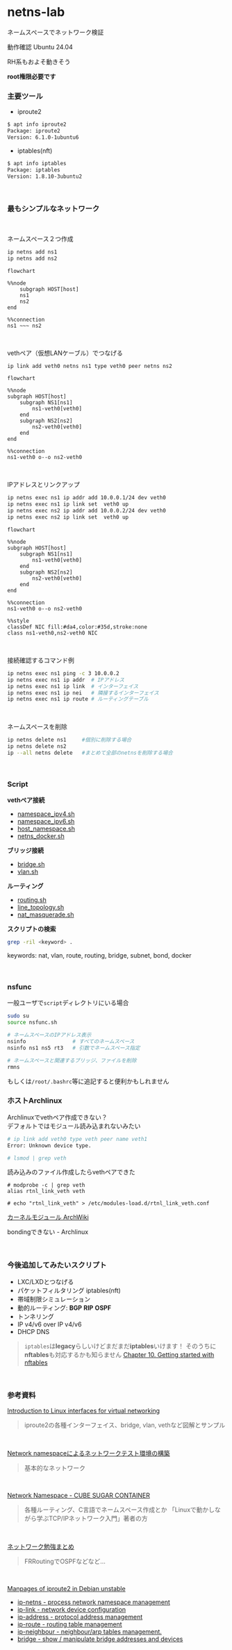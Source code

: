# netns-lab


ネームスペースでネットワーク検証

<p>動作確認 Ubuntu 24.04</p>
<p>RH系もおよそ動きそう</p>

**root権限必要です**
<br>

### 主要ツール

- iproute2
```sh
$ apt info iproute2
Package: iproute2
Version: 6.1.0-1ubuntu6
```

- iptables(nft)
```sh
$ apt info iptables
Package: iptables
Version: 1.8.10-3ubuntu2
```
<br>

### 最もシンプルなネットワーク
<br>

ネームスペース２つ作成
```sh
ip netns add ns1
ip netns add ns2
```

```mermaid
flowchart

%%node
    subgraph HOST[host]
    ns1
    ns2
end

%%connection
ns1 ~~~ ns2
```
<br>

vethペア（仮想LANケーブル）でつなげる
```sh
ip link add veth0 netns ns1 type veth0 peer netns ns2
```

```mermaid
flowchart

%%node
subgraph HOST[host]
    subgraph NS1[ns1]
        ns1-veth0[veth0]
    end
    subgraph NS2[ns2]
        ns2-veth0[veth0]
    end
end

%%connection
ns1-veth0 o--o ns2-veth0
```
<br>

IPアドレスとリンクアップ
```sh
ip netns exec ns1 ip addr add 10.0.0.1/24 dev veth0
ip netns exec ns1 ip link set  veth0 up
ip netns exec ns2 ip addr add 10.0.0.2/24 dev veth0
ip netns exec ns2 ip link set  veth0 up
```

```mermaid
flowchart

%%node
subgraph HOST[host]
    subgraph NS1[ns1]
        ns1-veth0[veth0]
    end
    subgraph NS2[ns2]
        ns2-veth0[veth0]
    end
end

%%connection
ns1-veth0 o--o ns2-veth0

%%style
classDef NIC fill:#da4,color:#35d,stroke:none
class ns1-veth0,ns2-veth0 NIC
```
<br>

接続確認するコマンド例
```sh
ip netns exec ns1 ping -c 3 10.0.0.2
ip netns exec ns1 ip addr  # IPアドレス
ip netns exec ns1 ip link  # インターフェイス
ip netns exec ns1 ip nei   # 隣接するインターフェイス
ip netns exec ns1 ip route # ルーティングテーブル
```
<br>

ネームスペースを削除
```sh
ip netns delete ns1     #個別に削除する場合
ip netns delete ns2
ip --all netns delete   #まとめて全部のnetnsを削除する場合
```

<br>

### Script

**vethペア接続**
- [namespace_ipv4.sh](https://github.com/tomato-tom/netns-lab/blob/main/script/namespace_ipv4.sh)
- [namespace_ipv6.sh](https://github.com/tomato-tom/netns-lab/blob/main/script/namespace_ipv6.sh)
- [host_namespace.sh](https://github.com/tomato-tom/netns-lab/blob/main/script/host_namespace.sh)
- [netns_docker.sh](https://github.com/tomato-tom/netns-lab/blob/main/script/netns_docker.sh)

**ブリッジ接続**
- [bridge.sh](https://github.com/tomato-tom/netns-lab/blob/main/script/bridge.sh)
- [vlan.sh](https://github.com/tomato-tom/netns-lab/blob/main/script/vlan.sh)

**ルーティング**
- [routing.sh](https://github.com/tomato-tom/netns-lab/blob/main/script/routing.sh)
- [line_topology.sh](https://github.com/tomato-tom/netns-lab/blob/main/script/line_topology.sh)
- [nat_masquerade.sh](https://github.com/tomato-tom/netns-lab/blob/main/script/nat_masquerade.sh)


**スクリプトの検索**
```sh
grep -ril <keyword> .
```
keywords:
nat, vlan, route, routing, bridge, subnet, bond, docker

<br>

### nsfunc

一般ユーザで`script`ディレクトリにいる場合
```sh
sudo su
source nsfunc.sh

# ネームスペースのIPアドレス表示
nsinfo               # すべてのネームスペース
nsinfo ns1 ns5 rt3   # 引数でネームスペース指定

# ネームスペースと関連するブリッジ、ファイルを削除
rmns
```

もしくは`/root/.bashrc`等に追記すると便利かもしれません
<br>

### ホストArchlinux

Archlinuxでvethペア作成できない？<br>
デフォルトではモジュール読み込まれないみたい
```sh
# ip link add veth0 type veth peer name veth1
Error: Unknown device type.

# lsmod | grep veth
```

読み込みのファイル作成したらvethペアできた
```
# modprobe -c | grep veth
alias rtnl_link_veth veth

# echo "rtnl_link_veth" > /etc/modules-load.d/rtnl_link_veth.conf
```
[カーネルモジュール ArchWiki](
https://wiki.archlinux.jp/index.php/%E3%82%AB%E3%83%BC%E3%83%8D%E3%83%AB%E3%83%A2%E3%82%B8%E3%83%A5%E3%83%BC%E3%83%AB
)

bondingできない - Archlinux

<br>


### 今後追加してみたいスクリプト

- LXC/LXDとつなげる
- パケットフィルタリング iptables(nft)
- 帯域制限シミュレーション
- 動的ルーティング: **BGP** **RIP** **OSPF**
- トンネリング
- IP v4/v6 over IP v4/v6
- DHCP DNS

> `iptables`は**legacy**らしいけどまだまだ**iptables**いけます！
> そのうちに**nftables**も対応するかも知らません
> [Chapter 10. Getting started with nftables](https://docs.redhat.com/en/documentation/red_hat_enterprise_linux/8/html/securing_networks/getting-started-with-nftables_securing-networks#when-to-use-firewalld-nftables-or-iptables_assembly_migrating-from-iptables-to-nftables)

<br>


### 参考資料

[Introduction to Linux interfaces for virtual networking](
https://developers.redhat.com/blog/2018/10/22/introduction-to-linux-interfaces-for-virtual-networking#
)
> iproute2の各種インターフェイス、bridge, vlan, vethなど図解とサンプル

<br>

[Network namespaceによるネットワークテスト環境の構築](
https://www.bit-hive.com/articles/20230315
)
> 基本的なネットワーク

<br>

[Network Namespace - CUBE SUGAR CONTAINER](
https://blog.amedama.jp/archive/category/Network%20Namespace#google_vignette
)
> 各種ルーティング、C言語でネームスペース作成とか
> 「Linuxで動かしながら学ぶTCP/IPネットワーク入門」著者の方


<br>

[ネットワーク勉強まとめ](
https://zenn.dev/bells17/scraps/ced3289cd8116d
)
> FRRoutingでOSPFなどなど...

<br>

[Manpages of iproute2 in Debian unstable](
https://manpages.debian.org/unstable/iproute2/index.html
)
- [ip-netns - process network namespace management](https://manpages.debian.org/unstable/iproute2/ip-netns.8.en.html)
- [ip-link - network device configuration](https://manpages.debian.org/unstable/iproute2/ip-link.8.en.html)
- [ip-address - protocol address management](https://manpages.debian.org/unstable/iproute2/ip-address.8.en.html)
- [ip-route - routing table management](https://manpages.debian.org/unstable/iproute2/ip-route.8.en.html)
- [ip-neighbour - neighbour/arp tables management.](https://manpages.debian.org/unstable/iproute2/ip-neighbour.8.en.html)
- [bridge - show / manipulate bridge addresses and devices](https://manpages.debian.org/unstable/iproute2/bridge.8.en.html)
